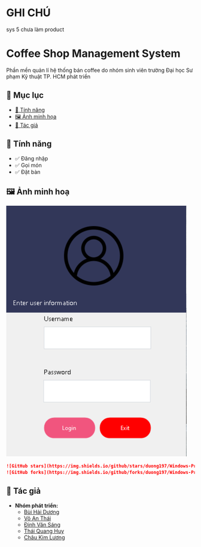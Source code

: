 # GHI CHÚ
sys 5 chưa làm product


# Coffee Shop Management System

Phần mền quản lí hệ thống bán coffee do nhóm sinh viên trường Đại học Sư phạm Kỹ thuật TP. HCM phát triển

## 📌 Mục lục
- [🚀 Tính năng](#-tính-năng)
- [🖼️ Ảnh minh họa](#-ảnh-minh-họa)
- [👤 Tác giả](#-tác-giả)

## 🚀 Tính năng
- ✅ Đăng nhập
- ✅ Gọi món
- ✅ Đặt bàn

## 🖼️ Ảnh minh hoạ
![Demo](https://github.com/buihaiduongdev/project-images/blob/main/frmLogin.png)

```md
![GitHub stars](https://img.shields.io/github/stars/duong197/Windows-Programming?style=social)
![GitHub forks](https://img.shields.io/github/forks/duong197/Windows-Programming?style=social)
```

## 👤 Tác giả
- **Nhóm phát triển:**  
  - [Bùi Hải Dương](https://github.com/buihaiduongdev)  
  - [Võ An Thái](https://github.com/Anthai2)  
  - [Đinh Văn Sáng](https://github.com/Sangchaos)
  - [Thái Quang Huy](https://github.com/HuyQuangThai)
  - [Châu Kim Lương](https://github.com/ChauKimLuong116)


